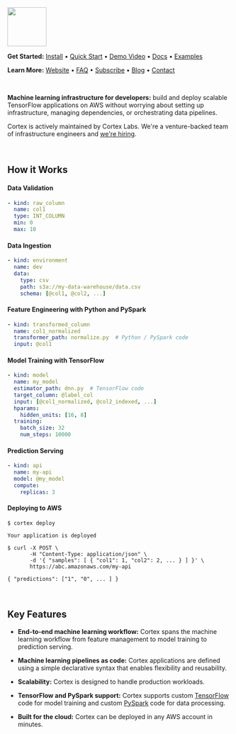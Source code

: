 <img src='https://s3-us-west-2.amazonaws.com/cortex-public/logo.png' height='88'>


<br>

**Get Started:** [Install](https://docs.cortexlabs.com/cortex/install) • [Quick Start](https://docs.cortexlabs.com/cortex/quick-start) • [Demo Video](https://www.youtube.com/watch?v=vcistUor0b4) • <!-- CORTEX_VERSION_MINOR_STABLE e.g. https://docs.cortex.dev/v/0.2/ -->[Docs](https://docs.cortex.dev) • <!-- CORTEX_VERSION_MINOR_STABLE -->[Examples](https://github.com/cortexlabs/cortex/tree/0.3/examples)

**Learn More:** [Website](https://cortex.dev) • [FAQ](https://docs.cortexlabs.com/cortex/faq) • [Subscribe](https://cortexlabs.us20.list-manage.com/subscribe?u=a1987373ab814f20961fd90b4&id=ae83491e1c) • [Blog](https://medium.com/cortex-labs) • [Contact](mailto:hello@cortexlabs.com)

<br>

**Machine learning infrastructure for developers:** build and deploy scalable TensorFlow applications on AWS without worrying about setting up infrastructure, managing dependencies, or orchestrating data pipelines.

Cortex is actively maintained by Cortex Labs. We're a venture-backed team of infrastructure engineers and [we're hiring](https://angel.co/cortex-labs-inc/jobs).

<br>

## How it Works

#### Data Validation

```yaml
- kind: raw_column
  name: col1
  type: INT_COLUMN
  min: 0
  max: 10
```

#### Data Ingestion

```yaml
- kind: environment
  name: dev
  data:
    type: csv
    path: s3a://my-data-warehouse/data.csv
    schema: [@col1, @col2, ...]
```

#### Feature Engineering with Python and PySpark

```yaml
- kind: transformed_column
  name: col1_normalized
  transformer_path: normalize.py  # Python / PySpark code
  input: @col1
```

#### Model Training with TensorFlow

```yaml
- kind: model
  name: my_model
  estimator_path: dnn.py  # TensorFlow code
  target_column: @label_col
  input: [@col1_normalized, @col2_indexed, ...]
  hparams:
    hidden_units: [16, 8]
  training:
    batch_size: 32
    num_steps: 10000
```

#### Prediction Serving

```yaml
- kind: api
  name: my-api
  model: @my_model
  compute:
    replicas: 3
```

#### Deploying to AWS

```
$ cortex deploy

Your application is deployed

$ curl -X POST \
       -H "Content-Type: application/json" \
       -d '{ "samples": [ { "col1": 1, "col2": 2, ... } ] }' \
       https://abc.amazonaws.com/my-api

{ "predictions": ["1", "0", ... ] }
```

<br>

## Key Features

- **End-to-end machine learning workflow:** Cortex spans the machine learning workflow from feature management to model training to prediction serving.

- **Machine learning pipelines as code:** Cortex applications are defined using a simple declarative syntax that enables flexibility and reusability.

- **Scalability:** Cortex is designed to handle production workloads.

- **TensorFlow and PySpark support:** Cortex supports custom [TensorFlow](https://www.tensorflow.org) code for model training and custom [PySpark](https://spark.apache.org/docs/latest/api/python/index.html) code for data processing.

- **Built for the cloud:** Cortex can be deployed in any AWS account in minutes.
